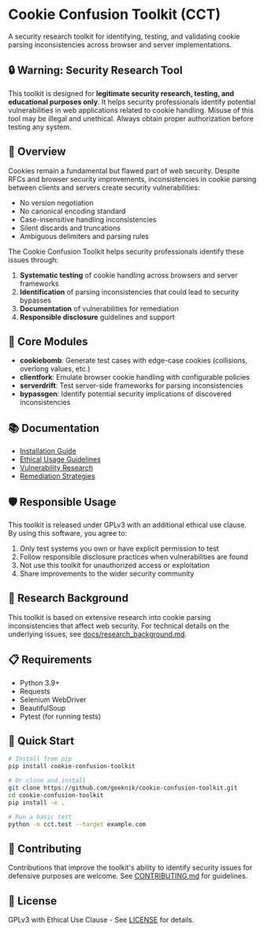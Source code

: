 # Cookie Confusion Toolkit (CCT)

A security research toolkit for identifying, testing, and validating cookie parsing inconsistencies across browser and server implementations.

## 🔒 Warning: Security Research Tool

This toolkit is designed for **legitimate security research, testing, and educational purposes only**. It helps security professionals identify potential vulnerabilities in web applications related to cookie handling. Misuse of this tool may be illegal and unethical. Always obtain proper authorization before testing any system.

## 🍪 Overview

Cookies remain a fundamental but flawed part of web security. Despite RFCs and browser security improvements, inconsistencies in cookie parsing between clients and servers create security vulnerabilities:

- No version negotiation
- No canonical encoding standard
- Case-insensitive handling inconsistencies
- Silent discards and truncations
- Ambiguous delimiters and parsing rules

The Cookie Confusion Toolkit helps security professionals identify these issues through:

1. **Systematic testing** of cookie handling across browsers and server frameworks
2. **Identification** of parsing inconsistencies that could lead to security bypasses
3. **Documentation** of vulnerabilities for remediation
4. **Responsible disclosure** guidelines and support

## 🧩 Core Modules

- **cookiebomb**: Generate test cases with edge-case cookies (collisions, overlong values, etc.)
- **clientfork**: Emulate browser cookie handling with configurable policies
- **serverdrift**: Test server-side frameworks for parsing inconsistencies
- **bypassgen**: Identify potential security implications of discovered inconsistencies

## 📚 Documentation

- [Installation Guide](docs/installation.md)
- [Ethical Usage Guidelines](docs/ethical_guidelines.md)
- [Vulnerability Research](docs/vulnerabilities.md)
- [Remediation Strategies](docs/remediation.md)

## 🛡️ Responsible Usage

This toolkit is released under GPLv3 with an additional ethical use clause. By using this software, you agree to:

1. Only test systems you own or have explicit permission to test
2. Follow responsible disclosure practices when vulnerabilities are found
3. Not use this toolkit for unauthorized access or exploitation
4. Share improvements to the wider security community

## 🔬 Research Background

This toolkit is based on extensive research into cookie parsing inconsistencies that affect web security. For technical details on the underlying issues, see [docs/research_background.md](docs/research_background.md).

## 📋 Requirements

- Python 3.9+
- Requests
- Selenium WebDriver
- BeautifulSoup
- Pytest (for running tests)

## 🚀 Quick Start

```bash
# Install from pip
pip install cookie-confusion-toolkit

# Or clone and install
git clone https://github.com/geeknik/cookie-confusion-toolkit.git
cd cookie-confusion-toolkit
pip install -e .

# Run a basic test
python -m cct.test --target example.com
```

## 👥 Contributing

Contributions that improve the toolkit's ability to identify security issues for defensive purposes are welcome. See [CONTRIBUTING.md](CONTRIBUTING.md) for guidelines.

## 📜 License

GPLv3 with Ethical Use Clause - See [LICENSE](LICENSE) for details.
